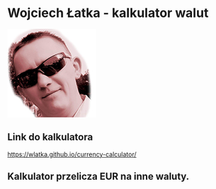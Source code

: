 # Wojciech Łatka - kalkulator walut

![Moje zdjęcie](images/small.jpg)

## Link do kalkulatora

https://wlatka.github.io/currency-calculator/

## Kalkulator przelicza EUR na inne waluty.
